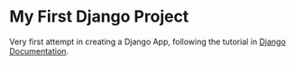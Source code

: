 <h1>My First Django Project</h1>

<p>Very first attempt in creating a Django App, following the tutorial in <a href="https://docs.djangoproject.com/en/5.2/intro/tutorial01/">Django Documentation</a>.</p>

